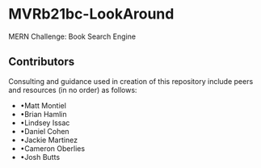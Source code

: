 # MVRb21bc-LookAround
MERN Challenge: Book Search Engine

## Contributors
Consulting and guidance used in creation of this repository include peers and resources (in no order) as follows:
*   •Matt Montiel
*   •Brian Hamlin
*   •Lindsey Issac
*   •Daniel Cohen
*   •Jackie Martinez
*   •Cameron Oberlies
*   •Josh Butts